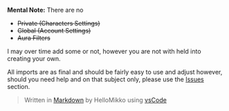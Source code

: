 **Mental Note:**
There are no 

 - ~~Private (Characters Settings)~~
 - ~~Global (Account Settings)~~
 - ~~Aura Filters~~

I may over time add some or not, however you are not with held into creating your own.

All imports are as final and should be fairly easy to use and adjust however, should you need help and on that subject only, please use the [Issues](https://github.com/HelloMikko/WoW-Repo/issues) section.

> Written in [Markdown](https://code.visualstudio.com/docs/languages/markdown) by HelloMikko using [vsCode](https://code.visualstudio.com)
